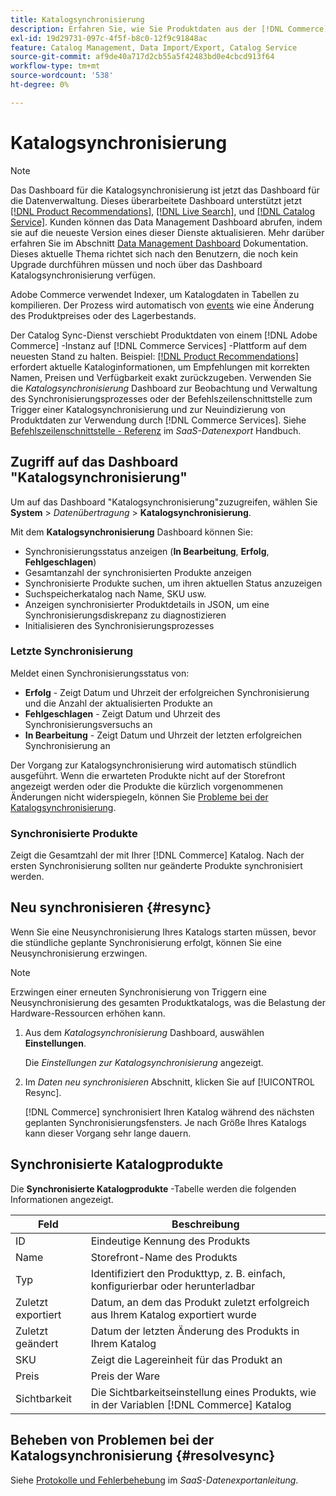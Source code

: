 ```yaml
---
title: Katalogsynchronisierung
description: Erfahren Sie, wie Sie Produktdaten aus der [!DNL Commerce] Server zu [!DNL Commerce Services].
exl-id: 19d29731-097c-4f5f-b8c0-12f9c91848ac
feature: Catalog Management, Data Import/Export, Catalog Service
source-git-commit: af9de40a717d2cb55a5f42483bd0e4cbcd913f64
workflow-type: tm+mt
source-wordcount: '538'
ht-degree: 0%

---
```



# Katalogsynchronisierung

>[!NOTE]
>
> Das Dashboard für die Katalogsynchronisierung ist jetzt das Dashboard für die Datenverwaltung. Dieses überarbeitete Dashboard unterstützt jetzt [[!DNL Product Recommendations]](../product-recommendations/guide-overview.md), [[!DNL Live Search]](../live-search/overview.md), und [[!DNL Catalog Service]](../catalog-service/overview.md). Kunden können das Data Management Dashboard abrufen, indem sie auf die neueste Version eines dieser Dienste aktualisieren. Mehr darüber erfahren Sie im Abschnitt [Data Management Dashboard](https://experienceleague.adobe.com/docs/commerce-admin/systems/data-transfer/data-dashboard.html) Dokumentation. Dieses aktuelle Thema richtet sich nach den Benutzern, die noch kein Upgrade durchführen müssen und noch über das Dashboard Katalogsynchronisierung verfügen.

Adobe Commerce verwendet Indexer, um Katalogdaten in Tabellen zu kompilieren. Der Prozess wird automatisch von [events](https://experienceleague.adobe.com/docs/commerce-admin/systems/tools/index-management.html#events-that-trigger-full-reindexing) wie eine Änderung des Produktpreises oder des Lagerbestands.

Der Catalog Sync-Dienst verschiebt Produktdaten von einem [!DNL Adobe Commerce] -Instanz auf [!DNL Commerce Services] -Plattform auf dem neuesten Stand zu halten. Beispiel: [[!DNL Product Recommendations]](/help/product-recommendations/overview.md) erfordert aktuelle Kataloginformationen, um Empfehlungen mit korrekten Namen, Preisen und Verfügbarkeit exakt zurückzugeben. Verwenden Sie die _Katalogsynchronisierung_ Dashboard zur Beobachtung und Verwaltung des Synchronisierungsprozesses oder der Befehlszeilenschnittstelle zum Trigger einer Katalogsynchronisierung und zur Neuindizierung von Produktdaten zur Verwendung durch [!DNL Commerce Services]. Siehe [Befehlszeilenschnittstelle - Referenz](../data-export/data-export-cli-commands.md) im _SaaS-Datenexport_ Handbuch.

## Zugriff auf das Dashboard &quot;Katalogsynchronisierung&quot;

Um auf das Dashboard &quot;Katalogsynchronisierung&quot;zuzugreifen, wählen Sie **System** > _Datenübertragung_ > **Katalogsynchronisierung**.

Mit dem **Katalogsynchronisierung** Dashboard können Sie:

- Synchronisierungsstatus anzeigen (**In Bearbeitung**, **Erfolg**, **Fehlgeschlagen**)
- Gesamtanzahl der synchronisierten Produkte anzeigen
- Synchronisierte Produkte suchen, um ihren aktuellen Status anzuzeigen
- Suchspeicherkatalog nach Name, SKU usw.
- Anzeigen synchronisierter Produktdetails in JSON, um eine Synchronisierungsdiskrepanz zu diagnostizieren
- Initialisieren des Synchronisierungsprozesses

### Letzte Synchronisierung

Meldet einen Synchronisierungsstatus von:

- **Erfolg** - Zeigt Datum und Uhrzeit der erfolgreichen Synchronisierung und die Anzahl der aktualisierten Produkte an
- **Fehlgeschlagen** - Zeigt Datum und Uhrzeit des Synchronisierungsversuchs an
- **In Bearbeitung** - Zeigt Datum und Uhrzeit der letzten erfolgreichen Synchronisierung an

Der Vorgang zur Katalogsynchronisierung wird automatisch stündlich ausgeführt. Wenn die erwarteten Produkte nicht auf der Storefront angezeigt werden oder die Produkte die kürzlich vorgenommenen Änderungen nicht widerspiegeln, können Sie [Probleme bei der Katalogsynchronisierung](#resolvesync).

### Synchronisierte Produkte

Zeigt die Gesamtzahl der mit Ihrer [!DNL Commerce] Katalog. Nach der ersten Synchronisierung sollten nur geänderte Produkte synchronisiert werden.

## Neu synchronisieren {#resync}

Wenn Sie eine Neusynchronisierung Ihres Katalogs starten müssen, bevor die stündliche geplante Synchronisierung erfolgt, können Sie eine Neusynchronisierung erzwingen.

>[!NOTE]
>
> Erzwingen einer erneuten Synchronisierung von Triggern eine Neusynchronisierung des gesamten Produktkatalogs, was die Belastung der Hardware-Ressourcen erhöhen kann.

1. Aus dem _Katalogsynchronisierung_ Dashboard, auswählen **Einstellungen**.

   Die _Einstellungen zur Katalogsynchronisierung_ angezeigt.

1. Im _Daten neu synchronisieren_ Abschnitt, klicken Sie auf [!UICONTROL Resync].

   [!DNL Commerce] synchronisiert Ihren Katalog während des nächsten geplanten Synchronisierungsfensters. Je nach Größe Ihres Katalogs kann dieser Vorgang sehr lange dauern.

## Synchronisierte Katalogprodukte

Die **Synchronisierte Katalogprodukte** -Tabelle werden die folgenden Informationen angezeigt.

| Feld | Beschreibung |
|---|---|
| ID | Eindeutige Kennung des Produkts |
| Name | Storefront-Name des Produkts |
| Typ | Identifiziert den Produkttyp, z. B. einfach, konfigurierbar oder herunterladbar |
| Zuletzt exportiert | Datum, an dem das Produkt zuletzt erfolgreich aus Ihrem Katalog exportiert wurde |
| Zuletzt geändert | Datum der letzten Änderung des Produkts in Ihrem Katalog |
| SKU | Zeigt die Lagereinheit für das Produkt an |
| Preis | Preis der Ware |
| Sichtbarkeit | Die Sichtbarkeitseinstellung eines Produkts, wie in der Variablen [!DNL Commerce] Katalog |

## Beheben von Problemen bei der Katalogsynchronisierung {#resolvesync}

Siehe [Protokolle und Fehlerbehebung](../data-export/troubleshooting-logging.md#troubleshooting) im _SaaS-Datenexportanleitung_.
